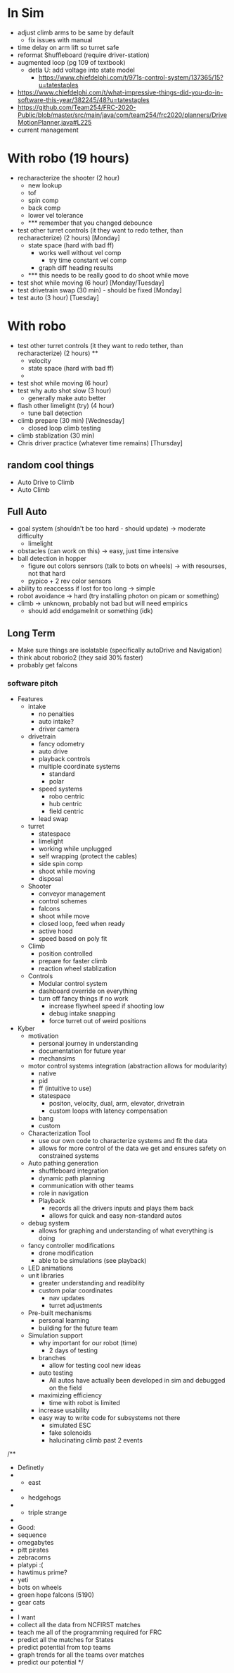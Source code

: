 # In Sim

- adjust climb arms to be same by default
    - fix issues with manual
- time delay on arm lift so turret safe
- reformat Shuffleboard (require driver-station)
- augmented loop (pg 109 of textbook)
    - detla U: add voltage into state model
        - https://www.chiefdelphi.com/t/971s-control-system/137365/15?u=tatestaples
- https://www.chiefdelphi.com/t/what-impressive-things-did-you-do-in-software-this-year/382245/48?u=tatestaples
- https://github.com/Team254/FRC-2020-Public/blob/master/src/main/java/com/team254/frc2020/planners/DriveMotionPlanner.java#L225
- current management

# With robo (19 hours)
- recharacterize the shooter (2 hour)
  - new lookup
  - tof
  - spin comp
  - back comp
  - lower vel tolerance
  - *** remember that you changed debounce
- test other turret controls (it they want to redo tether, than recharacterize) (2 hours) [Monday]
    - state space (hard with bad ff)
      - works well without vel comp 
        - try time constant vel comp
      - graph diff heading results
    - *** this needs to be really good to do shoot while move
- test shot while moving (6 hour) [Monday/Tuesday]
- test drivetrain swap (30 min) - should be fixed [Monday]
- test auto (3 hour)  [Tuesday]
# With robo

- test other turret controls (it they want to redo tether, than recharacterize) (2 hours) **
    - velocity
    - state space (hard with bad ff)
    -
- test shot while moving (6 hour)
- test why auto shot slow (3 hour)
    - generally make auto better
- flash other limelight (try) (4 hour)
    - tune ball detection
- climb prepare (30 min) [Wednesday]
  - closed loop climb testing
- climb stablization (30 min)
- Chris driver practice (whatever time remains) [Thursday]

## random cool things
- Auto Drive to Climb
- Auto Climb

## Full Auto
- goal system (shouldn't be too hard - should update) -> moderate difficulty
    - limelight
- obstacles (can work on this) -> easy, just time intensive
- ball detection in hopper
    - figure out colors senrsors (talk to bots on wheels) -> with resourses, not that hard
    - pypico + 2 rev color sensors
- ability to reaccesss if lost for too long -> simple
- robot avoidance -> hard (try installing photon on picam or something)
- climb -> unknown, probably not bad but will need empirics
    - should add endgameInit or something (idk)

## Long Term

- Make sure things are isolatable (specifically autoDrive and Navigation)
- think about roborio2 (they said 30% faster)
- probably get falcons

### software pitch

- Features
    - intake
        - no penalties
        - auto intake?
        - driver camera
    - drivetrain
        - fancy odometry
        - auto drive
        - playback controls
        - multiple coordinate systems
            - standard
            - polar
        - speed systems
            - robo centric
            - hub centric
            - field centric
        - lead swap
    - turret
        - statespace
        - limelight
        - working while unplugged
        - self wrapping (protect the cables)
        - side spin comp
        - shoot while moving
        - disposal
    - Shooter
        - conveyor management
        - control schemes
        - falcons
        - shoot while move
        - closed loop, feed when ready
        - active hood
        - speed based on poly fit
    - Climb
        - position controlled
        - prepare for faster climb
        - reaction wheel stablization
    - Controls
        - Modular control system
        - dashboard override on everything
        - turn off fancy things if no work
            - increase flywheel speed if shooting low
            - debug intake snapping
            - force turret out of weird positions
- Kyber
    - motivation
        - personal journey in understanding
        - documentation for future year
        - mechansims
    - motor control systems integration (abstraction allows for modularity)
        - native
        - pid
        - ff (intuitive to use)
        - statespace
            - positon, velocity, dual, arm, elevator, drivetrain
            - custom loops with latency compensation
        - bang
        - custom
    - Characterization Tool
        - use our own code to characterize systems and fit the data
        - allows for more control of the data we get and ensures safety on constrained systems
    - Auto pathing generation
        - shuffleboard integration
        - dynamic path planning
        - communication with other teams
        - role in navigation
        - Playback
            - records all the drivers inputs and plays them back
            - allows for quick and easy non-standard autos
    - debug system
        - allows for graphing and understanding of what everything is doing
    - fancy controller modifications
        - drone modification
        - able to be simulations (see playback)
    - LED animations
    - unit libraries
        - greater understanding and readiblity
        - custom polar coordinates
            - nav updates
            - turret adjustments
    - Pre-built mechanisms
        - personal learning
        - building for the future team
    - Simulation support
        - why important for our robot (time)
            - 2 days of testing
        - branches
            - allow for testing cool new ideas
        - auto testing
            - All autos have actually been developed in sim and debugged on the field
        - maximizing efficiency
            - time with robot is limited
        - increase usability
        - easy way to write code for subsystems not there
            - simulated ESC
            - fake solenoids
            - halucinating climb past 2 events



/**
* Definetly
* - east
* - hedgehogs
* - triple strange
*
* Good:
* sequence
* omegabytes
* pitt pirates
* zebracorns
* platypi :(
* hawtimus prime?
* yeti
* bots on wheels
* green hope falcons (5190)
* gear cats
*
* I want
*  collect all the data from NCFIRST matches
*  teach me all of the programming required for FRC
*  predict all the matches for States
*  predict potential from top teams
*  graph trends for all the teams over matches
*  predict our potential
   */
